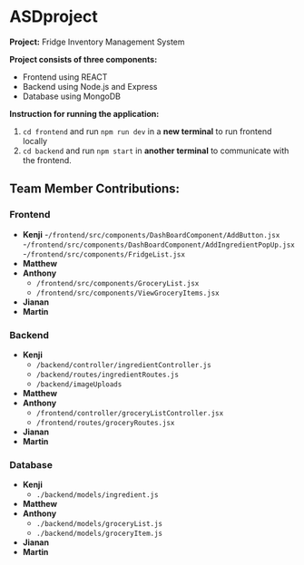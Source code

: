 # ASDproject
**Project:** Fridge Inventory Management System

**Project consists of three components:**
- Frontend using REACT
- Backend using Node.js and Express
- Database using MongoDB

**Instruction for running the application:**
1. `cd frontend` and run `npm run dev` in a **new terminal** to run frontend locally
2. `cd backend` and run `npm start` in **another terminal** to communicate with the frontend.


## Team Member Contributions:
### Frontend
- **Kenji**
    -`/frontend/src/components/DashBoardComponent/AddButton.jsx`
    -`/frontend/src/components/DashBoardComponent/AddIngredientPopUp.jsx`
    -`/frontend/src/components/FridgeList.jsx`
- **Matthew**
- **Anthony**
    - `/frontend/src/components/GroceryList.jsx`
    - `/frontend/src/components/ViewGroceryItems.jsx`
- **Jianan**
- **Martin**

### Backend
- **Kenji**
    -  `/backend/controller/ingredientController.js`
    -  `/backend/routes/ingredientRoutes.js`
    -  `/backend/imageUploads`
- **Matthew**
- **Anthony**
    -  `/frontend/controller/groceryListController.jsx`
    -  `/frontend/routes/groceryRoutes.jsx`
- **Jianan**
- **Martin**

### Database
- **Kenji**
    - `./backend/models/ingredient.js`
- **Matthew**
- **Anthony**
    - `./backend/models/groceryList.js`
    - `./backend/models/groceryItem.js`
- **Jianan**
- **Martin**
